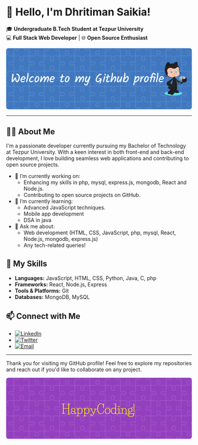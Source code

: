 # 👋 Hello, I'm Dhritiman Saikia!

🎓 **Undergraduate B.Tech Student at Tezpur University**  
💻 **Full Stack Web Developer** | 🌐 **Open Source Enthusiast**

![Profile Banner](github-header-image.png?text=Welcome+to+My+GitHub+Profile)

---

## 🧑‍💻 About Me

I'm a passionate developer currently pursuing my Bachelor of Technology at Tezpur University. With a keen interest in both front-end and back-end development, I love building seamless web applications and contributing to open source projects.

- 🔭 I’m currently working on: 
  - Enhancing my skills in php, mysql, express.js, mongodb, React and Node.js.
  - Contributing to open source projects on GitHub.
- 🌱 I’m currently learning:
  - Advanced JavaScript techniques.
  - Mobile app development
  - DSA in java
- 💬 Ask me about:
  - Web development (HTML, CSS, JavaScript, php, mysql, React, Node.js, mongodb, express.js)
  - Any tech-related queries!

## 🌟 My Skills

- **Languages:** JavaScript, HTML, CSS, Python, Java, C, php
- **Frameworks:** React, Node.js, Express
- **Tools & Platforms:** Git
- **Databases:** MongoDB, MySQL

## 📫 Connect with Me

- [![LinkedIn](https://img.shields.io/badge/LinkedIn-Dhritiman_Saikia-blue)](https://www.linkedin.com/in/dhritiman-saikia/)
- [![Twitter](https://img.shields.io/badge/Twitter-@DhritimanSaikia1-1DA1F2)](https://twitter.com/DhritimanSaikia1)
- [![Email](https://img.shields.io/badge/Email-dhritiman.saikia.11b.244@gmail.com-red)](mailto:dhritiman.saikia.11b.244@gmail.com)

---

Thank you for visiting my GitHub profile! Feel free to explore my repositories and reach out if you'd like to collaborate on any project.

![Footer Banner](github-footer-image.png?text=Happy+Coding!)
